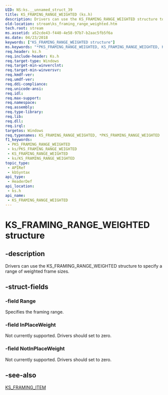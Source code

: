 ```yaml
---
UID: NS:ks.__unnamed_struct_39
title: KS_FRAMING_RANGE_WEIGHTED (ks.h)
description: Drivers can use the KS_FRAMING_RANGE_WEIGHTED structure to specify a range of weighted frame sizes.
old-location: stream\ks_framing_range_weighted.htm
tech.root: stream
ms.assetid: a52cde43-f440-4e58-97b7-b2aac5fb5f6a
ms.date: 04/23/2018
keywords: ["KS_FRAMING_RANGE_WEIGHTED structure"]
ms.keywords: "*PKS_FRAMING_RANGE_WEIGHTED, KS_FRAMING_RANGE_WEIGHTED, KS_FRAMING_RANGE_WEIGHTED structure [Streaming Media Devices], PKS_FRAMING_RANGE_WEIGHTED, PKS_FRAMING_RANGE_WEIGHTED structure pointer [Streaming Media Devices], ks-struct_9bc7dcda-b095-4f53-9446-40ec43d6397b.xml, ks/KS_FRAMING_RANGE_WEIGHTED, ks/PKS_FRAMING_RANGE_WEIGHTED, stream.ks_framing_range_weighted"
req.header: ks.h
req.include-header: Ks.h
req.target-type: Windows
req.target-min-winverclnt: 
req.target-min-winversvr: 
req.kmdf-ver: 
req.umdf-ver: 
req.ddi-compliance: 
req.unicode-ansi: 
req.idl: 
req.max-support: 
req.namespace: 
req.assembly: 
req.type-library: 
req.lib: 
req.dll: 
req.irql: 
targetos: Windows
req.typenames: KS_FRAMING_RANGE_WEIGHTED, *PKS_FRAMING_RANGE_WEIGHTED
f1_keywords:
 - PKS_FRAMING_RANGE_WEIGHTED
 - ks/PKS_FRAMING_RANGE_WEIGHTED
 - KS_FRAMING_RANGE_WEIGHTED
 - ks/KS_FRAMING_RANGE_WEIGHTED
topic_type:
 - APIRef
 - kbSyntax
api_type:
 - HeaderDef
api_location:
 - ks.h
api_name:
 - KS_FRAMING_RANGE_WEIGHTED
---
```


# KS_FRAMING_RANGE_WEIGHTED structure


## -description

Drivers can use the KS_FRAMING_RANGE_WEIGHTED structure to specify a range of weighted frame sizes.

## -struct-fields

### -field Range

Specifies the framing range.

### -field InPlaceWeight

Not currently supported. Drivers should set to zero.

### -field NotInPlaceWeight

Not currently supported. Drivers should set to zero.

## -see-also

<a href="/windows-hardware/drivers/ddi/ks/ns-ks-ks_framing_item">KS_FRAMING_ITEM</a>